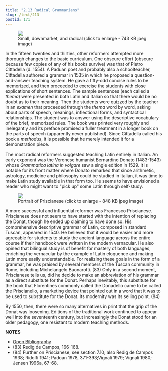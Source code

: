 ```yaml
---
title: "2.13 Radical Grammarians"
slug: /text/213
postid: 171
---
```



<figure class="mkdn-figure">
    <div onClick="createLightbox('/images_full/2.00_Chapter_Two/Case-X-674.172-Citadella-Methodus,-title-page.jpg')" data="/images_full/0.00_Introduction/Wing-ZP-535.D175Negrotitle.jpg" class="mkdn-image-link" id="lbimage">
    <img class="mkdn-image" src="/images_full/2.00_Chapter_Two/Case-X-674.172-Citadella-Methodus,-title-page.jpg" />
    <figcaption class="mkdn-figcaption">Small, downmarket, and radical (click to enlarge - 743 KB jpeg image)</figcaption>
    </div>
</figure>

In the fifteen twenties and thirties, other reformers attempted more thorough changes to the basic curriculum. One obscure effort (obscure because few copies of any of his books survive) was that of Pietro Cittadella (d. 1554). A Paduan poet and probably also a schoolteacher, Cittadella authored a grammar in 1535 in which he proposed a question-and-answer teaching system. He gave a fifty-odd concise rules to be memorized, and then proceeded to exercise the students with close explications of short sentences. The sample sentences (each called a *thema*) were presented in both Latin and Italian so that there would be no doubt as to their meaning. Then the students were quizzed by the teacher in an *examen* that proceeded through the *thema* word by word, asking about parts of speech, meanings, inflectional forms, and syntactical relationships. The student was to answer using the descriptive vocabulary of the brief, memorized rules. The book was printed very roughly and inelegantly and its preface promised a fuller treatment in a longer book on the parts of speech (apparently never published). Since Cittadella called his book a *methodus*, it is possible that he merely intended it for a demonstration piece.

The most radical reformers suggested teaching Latin entirely in Italian. An early exponent was the Veronese humanist Bernardino Donato (1483-1543) whose *Grammatica latina in volgare* saw a single edition in 1529. It is notable for its front matter where Donato remarked that since arithmetic, astrology, medicine and philosophy could be studied in Italian, it was time to make Latin study available in that form too. He seems to have envisioned a reader who might want to "pick up" some Latin through self-study.


<figure class="mkdn-figure">
    <div onClick="createLightbox('/images_full/2.00_Chapter_Two/Case-X-674.714,-Della-lingua-romana,-DETAIL-portrait-on-t.p.jpg')" data="/images_full/0.00_Introduction/Wing-ZP-535.D175Negrotitle.jpg" class="mkdn-image-link" id="lbimage">
    <img class="mkdn-image" src="/images_full/2.00_Chapter_Two/Case-X-674.714,-Della-lingua-romana,-DETAIL-portrait-on-t.p.jpg" />
    <figcaption class="mkdn-figcaption">Portrait of Priscianese (click to enlarge - 848 KB jpeg image)</figcaption>
    </div>
</figure>

A more successful and influential reformer was Francesco Priscianese. Priscianese does not seem to have started with the intention of replacing the Donat, though he ended up claiming to have done so. His comprehensive descriptive grammar of Latin, composed in standard Tuscan, appeared in 1540. He believed that it would be easier and more agreeable for students to study the ancient language across the entire course if their handbook were written in the modern vernacular. He also opined that bilingual study is of benefit for mastery of both languages, enriching the vernacular by the example of Latin eloquence and making Latin more easily understandable. For realizing these goals in the form of a grammar, he was praised by several members of the Tuscan community in Rome, including Michelangelo Buonarotti. (83) Only in a second moment, Priscianese tells us, did he decide to make an abbreviation of his grammar as a direct substitute for the Donat. Perhaps inevitably, this substitute for the book that Florentines commonly called the Donadello came to be called the Priscianello, a marketing device that pointed out in a word that it was to be used to substitute for the Donat. Its modernity was its selling point. (84)

By 1550, then, there were so many alternatives in print that the grip of the Donat was loosening. Editions of the traditional work continued to appear well into the seventeenth century, but increasingly the Donat stood for an older pedagogy, one resistant to modern teaching methods.

**NOTES**
* [Open Bibliography](/bibliography.pdf)
* (83) Redig de Campos, 166-168.
* (84) Further on Priscianese, see section 7.10; also Redig de Campos 1938; Ridolfi 1941; Padoan 1978, 371-393;Vignali 1979; Vignali 1980; Jensen 1996a, 67-68.
